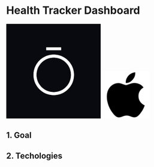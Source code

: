 # Health Tracker Dashboard

<img src="https://github.com/ZakiAbdelwahed/health-tracker-dash-app/blob/main/Readme%20images/oura%20logo.jpg" width="50%" height=50%> <img src="https://github.com/ZakiAbdelwahed/health-tracker-dash-app/blob/main/Readme%20images/apple%20logo.png" width="25%" height=25%>

## 1. Goal
## 2. Techologies
